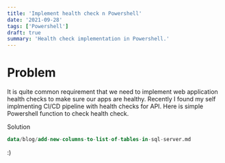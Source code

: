 ```yaml
---
title: 'Implement health check n Powershell'
date: '2021-09-28'
tags: ['Powershell']
draft: true
summary: 'Health check implementation in Powershell.'
---
```


# Problem

It is quite common requirement that we need to implement web application health checks to make sure our apps are healthy. Recently I found my self implmenting CI/CD pipeline with health checks for API. Here is simple Powershell function to check health check.

Solution

```sql
data/blog/add-new-columns-to-list-of-tables-in-sql-server.md
```

:)
